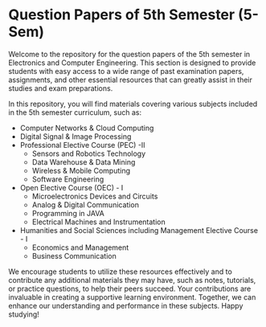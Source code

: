 # Question Papers of 5th Semester (5-Sem)

Welcome to the repository for the question papers of the 5th semester in Electronics and Computer Engineering. This section is designed to provide students with easy access to a wide range of past examination papers, assignments, and other essential resources that can greatly assist in their studies and exam preparations.

In this repository, you will find materials covering various subjects included in the 5th semester curriculum, such as:

- Computer Networks & Cloud Computing 
- Digital Signal & Image Processing 
- Professional Elective Course (PEC) -II 
  - Sensors and Robotics Technology 
  - Data Warehouse & Data Mining 
  - Wireless & Mobile Computing 
  - Software Engineering  
- Open Elective Course (OEC) - I 
  - Microelectronics Devices and Circuits 
  - Analog & Digital Communication  
  - Programming in JAVA  
  - Electrical Machines and Instrumentation  
- Humanities and Social Sciences including Management Elective Course - I  
  - Economics and Management  
  - Business Communication 

We encourage students to utilize these resources effectively and to contribute any additional materials they may have, such as notes, tutorials, or practice questions, to help their peers succeed. Your contributions are invaluable in creating a supportive learning environment. Together, we can enhance our understanding and performance in these subjects. Happy studying!